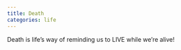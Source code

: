 ```yaml
---
title: Death
categories: life
---
```

Death is life’s way
of reminding us
to LIVE
while we’re alive!
